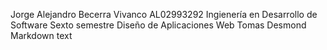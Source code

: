 Jorge Alejandro Becerra Vivanco
AL02993292
Ingienería en Desarrollo de Software
Sexto semestre
Diseño de Aplicaciones Web
Tomas Desmond
Markdown text